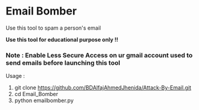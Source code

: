 # Email Bomber

Use this tool to spam a person's email

<b> Use this tool for educational purpose only !! </b>

<h3> Note : Enable Less Secure Access on ur gmail account used to send emails before launching this tool </h3>

Usage : 

1) git clone https://github.com/BDAlfajAhmedJhenida/Attack-By-Email.git
2) cd Email_Bomber
3) python emailbomber.py


